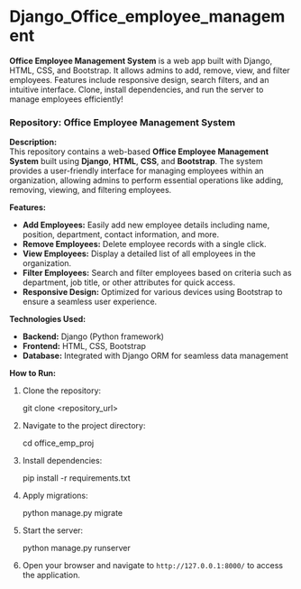 # Django_Office_employee_management
**Office Employee Management System** is a web app built with Django, HTML, CSS, and Bootstrap. It allows admins to add, remove, view, and filter employees. Features include responsive design, search filters, and an intuitive interface. Clone, install dependencies, and run the server to manage employees efficiently!
### Repository: Office Employee Management System

**Description:**  
This repository contains a web-based **Office Employee Management System** built using **Django**, **HTML**, **CSS**, and **Bootstrap**. The system provides a user-friendly interface for managing employees within an organization, allowing admins to perform essential operations like adding, removing, viewing, and filtering employees.

**Features:**
- **Add Employees:** Easily add new employee details including name, position, department, contact information, and more.
- **Remove Employees:** Delete employee records with a single click.
- **View Employees:** Display a detailed list of all employees in the organization.
- **Filter Employees:** Search and filter employees based on criteria such as department, job title, or other attributes for quick access.
- **Responsive Design:** Optimized for various devices using Bootstrap to ensure a seamless user experience.

**Technologies Used:**
- **Backend:** Django (Python framework)
- **Frontend:** HTML, CSS, Bootstrap
- **Database:** Integrated with Django ORM for seamless data management

**How to Run:**
1. Clone the repository:  
   
   git clone <repository_url>

2. Navigate to the project directory:  
  
   cd office_emp_proj

3. Install dependencies:  

   pip install -r requirements.txt

4. Apply migrations:  

   python manage.py migrate

5. Start the server:  
   
   python manage.py runserver
 
6. Open your browser and navigate to `http://127.0.0.1:8000/` to access the application.





